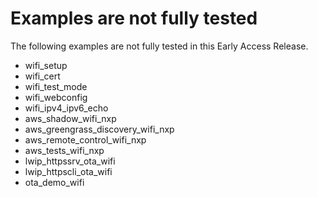 # Examples are not fully tested

The following examples are not fully tested in this Early Access Release.
-   wifi_setup
-   wifi_cert
-   wifi_test_mode
-   wifi_webconfig
-   wifi_ipv4_ipv6_echo
-   aws_shadow_wifi_nxp
-   aws_greengrass_discovery_wifi_nxp
-   aws_remote_control_wifi_nxp
-   aws_tests_wifi_nxp
-   lwip_httpssrv_ota_wifi
-   lwip_httpscli_ota_wifi
-   ota_demo_wifi